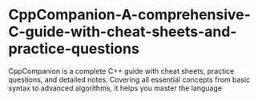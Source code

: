 # CppCompanion-A-comprehensive-C-guide-with-cheat-sheets-and-practice-questions
CppCompanion is a complete C++ guide with cheat sheets, practice questions, and detailed notes. Covering all essential concepts from basic syntax to advanced algorithms, it helps you master the language
